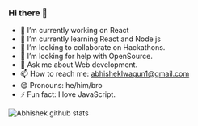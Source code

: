 ### Hi there 👋

<!--
**AbhishekLwagun/AbhishekLwagun** is a ✨ _special_ ✨ repository because its `README.md` (this file) appears on your GitHub profile.

Here are some ideas to get you started:
-->

- 🔭 I’m currently working on React
- 🌱 I’m currently learning React and Node js
- 👯 I’m looking to collaborate on Hackathons.
- 🤔 I’m looking for help with OpenSource.
- 💬 Ask me about Web development.
- 📫 How to reach me: abhisheklwagun1@gmail.com
- 😄 Pronouns: he/him/bro
- ⚡ Fun fact: I love JavaScript.

![Abhishek github stats](https://github-readme-stats.vercel.app/api?username=AbhishekLwagun&show_icons=true&theme=radical)

